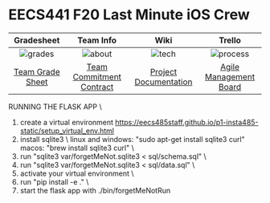# 
# EECS441 F20 Last Minute iOS Crew

| Gradesheet | Team Info |  Wiki |  Trello   |
|:----------:|:---------:|:-----:|:---------:|
|![grades]|![about]|![tech]|![process]|
|[Team Grade Sheet][grade sheet]|[Team Commitment Contract][about_page]|[Project Documentation][tech_page]|[Agile Management Board][process_page]|

[grades]: https://github.com/UM-EECS-441/labs/blob/master/docs/img/admin/grades3.png "Grade Sheet"
[about]: https://github.com/UM-EECS-441/labs/blob/master/docs/img/admin/team.png "Team Info"
<!-- [setup]: https://github.com/CAEN/michigan-covid19-check/blob/dev/public/tools.png "Setup and Install" -->
[tech]: https://github.com/UM-EECS-441/labs/blob/master/docs/img/admin/wiki.png "Wiki"
[process]: https://github.com/UM-EECS-441/labs/blob/master/docs/img/admin/board.png "Board"
[grade sheet]: https://docs.google.com/spreadsheets/d/1kXUonHn2B0Z1pyymFnsoyvqRPkA1DHxwwtpDfdZcER0/edit?usp=sharing
[about_page]: https://github.com/UM-EECS-441/lastminuteioscrew/blob/master/TeamCommitmentContract.pdf
<!-- [setup_page]: https://github.com/CAEN/michigan-covid19-check/wiki/Setup-and-Install) -->
[tech_page]: https://github.com/UM-EECS-441/lastminuteioscrew/wiki
[process_page]: https://trello.com/b/QGgr3MnW/last-minute-ios-crew


RUNNING THE FLASK APP \
1. create a virtual environment  https://eecs485staff.github.io/p1-insta485-static/setup_virtual_env.html
2. install sqlite3 \ 
linux and windows: "sudo apt-get install sqlite3 curl" \
macos: "brew install sqlite3 curl" \ 
3. run "sqlite3 var/forgetMeNot.sqlite3 < sql/schema.sql" \
4. run "sqlite3 var/forgetMeNot.sqlite3 < sql/data.sql" \
5. activate your virtual environment \
6. run "pip install -e ." \
7. start the flask app with ./bin/forgetMeNotRun

